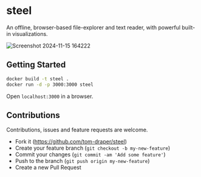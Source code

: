 # steel

An offline, browser-based file-explorer and text reader, with powerful built-in visualizations.

![Screenshot 2024-11-15 164222](https://github.com/user-attachments/assets/335d74d1-f155-40dc-8b23-8c6df3150980)

## Getting Started

```bash
docker build -t steel .
docker run -d -p 3000:3000 steel
```

Open `localhost:3000` in a browser.

<!-- ![Screenshot 2025-01-09 161512](https://github.com/user-attachments/assets/878feb15-880f-4688-9096-bb82cad683bb) -->

## Contributions

Contributions, issues and feature requests are welcome.

- Fork it (https://github.com/tom-draper/steel)
- Create your feature branch (`git checkout -b my-new-feature`)
- Commit your changes (`git commit -am 'Add some feature'`)
- Push to the branch (`git push origin my-new-feature`)
- Create a new Pull Request
